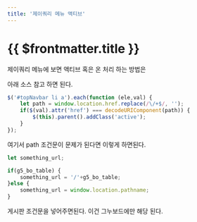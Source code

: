 ```yaml
---
title: '제이쿼리 메뉴 액티브'
---
```


# {{ $frontmatter.title }}



제이쿼리 메뉴에 보면 액티브 혹은 온 처리 하는 방법은 

아래 소스 참고 하면 된다. 

 

```js
$('#topNavbar li a').each(function (ele,val) {
    let path = window.location.href.replace(/\/+$/, '');
    if($(val).attr('href') === decodeURIComponent(path)) {
        $(this).parent().addClass('active');
    }
});
```

여기서 path 조건문이 문제가 된다면 이렇게 하면된다.

```js
let something_url;

if(g5_bo_table) {
    something_url = '/'+g5_bo_table;
}else {
    something_url = window.location.pathname;
}
```



게시판 조건문을 넣어주면된다. 이건 그누보드에만 해당 된다.
